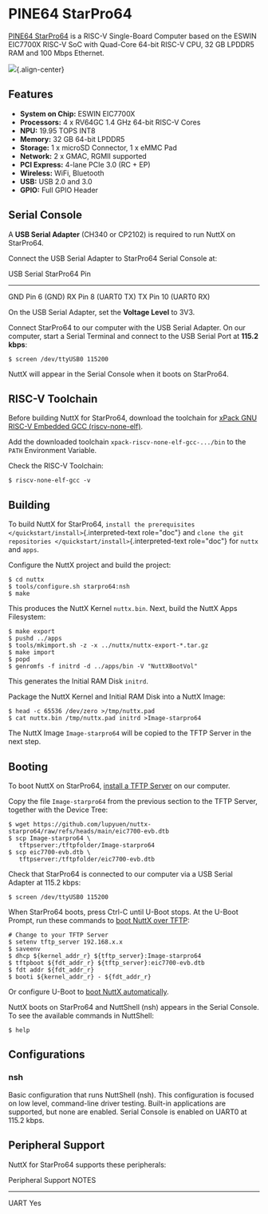 PINE64 StarPro64
================

[PINE64 StarPro64](https://lupyuen.github.io/articles/starpro64) is a
RISC-V Single-Board Computer based on the ESWIN EIC7700X RISC-V SoC with
Quad-Core 64-bit RISC-V CPU, 32 GB LPDDR5 RAM and 100 Mbps Ethernet.

![](starpro64.jpg){.align-center}

Features
--------

-   **System on Chip:** ESWIN EIC7700X
-   **Processors:** 4 x RV64GC 1.4 GHz 64-bit RISC-V Cores
-   **NPU:** 19.95 TOPS INT8
-   **Memory:** 32 GB 64-bit LPDDR5
-   **Storage:** 1 x microSD Connector, 1 x eMMC Pad
-   **Network:** 2 x GMAC, RGMII supported
-   **PCI Express:** 4-lane PCIe 3.0 (RC + EP)
-   **Wireless:** WiFi, Bluetooth
-   **USB:** USB 2.0 and 3.0
-   **GPIO:** Full GPIO Header

Serial Console
--------------

A **USB Serial Adapter** (CH340 or CP2102) is required to run NuttX on
StarPro64.

Connect the USB Serial Adapter to StarPro64 Serial Console at:

  USB Serial   StarPro64 Pin
  ------------ -------------------
  GND          Pin 6 (GND)
  RX           Pin 8 (UART0 TX)
  TX           Pin 10 (UART0 RX)

On the USB Serial Adapter, set the **Voltage Level** to 3V3.

Connect StarPro64 to our computer with the USB Serial Adapter. On our
computer, start a Serial Terminal and connect to the USB Serial Port at
**115.2 kbps**:

``` {.console}
$ screen /dev/ttyUSB0 115200
```

NuttX will appear in the Serial Console when it boots on StarPro64.

RISC-V Toolchain
----------------

Before building NuttX for StarPro64, download the toolchain for [xPack
GNU RISC-V Embedded GCC
(riscv-none-elf)](https://github.com/xpack-dev-tools/riscv-none-elf-gcc-xpack/releases).

Add the downloaded toolchain `xpack-riscv-none-elf-gcc-.../bin` to the
`PATH` Environment Variable.

Check the RISC-V Toolchain:

``` {.console}
$ riscv-none-elf-gcc -v
```

Building
--------

To build NuttX for StarPro64,
`install the prerequisites </quickstart/install>`{.interpreted-text
role="doc"} and
`clone the git repositories </quickstart/install>`{.interpreted-text
role="doc"} for `nuttx` and `apps`.

Configure the NuttX project and build the project:

``` {.console}
$ cd nuttx
$ tools/configure.sh starpro64:nsh
$ make
```

This produces the NuttX Kernel `nuttx.bin`. Next, build the NuttX Apps
Filesystem:

``` {.console}
$ make export
$ pushd ../apps
$ tools/mkimport.sh -z -x ../nuttx/nuttx-export-*.tar.gz
$ make import
$ popd
$ genromfs -f initrd -d ../apps/bin -V "NuttXBootVol"
```

This generates the Initial RAM Disk `initrd`.

Package the NuttX Kernel and Initial RAM Disk into a NuttX Image:

``` {.console}
$ head -c 65536 /dev/zero >/tmp/nuttx.pad
$ cat nuttx.bin /tmp/nuttx.pad initrd >Image-starpro64
```

The NuttX Image `Image-starpro64` will be copied to the TFTP Server in
the next step.

Booting
-------

To boot NuttX on StarPro64, [install a TFTP
Server](https://lupyuen.github.io/articles/starpro64#boot-nuttx-over-tftp)
on our computer.

Copy the file `Image-starpro64` from the previous section to the TFTP
Server, together with the Device Tree:

``` {.console}
$ wget https://github.com/lupyuen/nuttx-starpro64/raw/refs/heads/main/eic7700-evb.dtb
$ scp Image-starpro64 \
   tftpserver:/tftpfolder/Image-starpro64
$ scp eic7700-evb.dtb \
   tftpserver:/tftpfolder/eic7700-evb.dtb
```

Check that StarPro64 is connected to our computer via a USB Serial
Adapter at 115.2 kbps:

``` {.console}
$ screen /dev/ttyUSB0 115200
```

When StarPro64 boots, press Ctrl-C until U-Boot stops. At the U-Boot
Prompt, run these commands to [boot NuttX over
TFTP](https://lupyuen.github.io/articles/starpro64#boot-nuttx-over-tftp):

``` {.console}
# Change to your TFTP Server
$ setenv tftp_server 192.168.x.x
$ saveenv
$ dhcp ${kernel_addr_r} ${tftp_server}:Image-starpro64
$ tftpboot ${fdt_addr_r} ${tftp_server}:eic7700-evb.dtb
$ fdt addr ${fdt_addr_r}
$ booti ${kernel_addr_r} - ${fdt_addr_r}
```

Or configure U-Boot to [boot NuttX
automatically](https://lupyuen.github.io/articles/starpro64#boot-nuttx-over-tftp).

NuttX boots on StarPro64 and NuttShell (nsh) appears in the Serial
Console. To see the available commands in NuttShell:

``` {.console}
$ help
```

Configurations
--------------

### nsh

Basic configuration that runs NuttShell (nsh). This configuration is
focused on low level, command-line driver testing. Built-in applications
are supported, but none are enabled. Serial Console is enabled on UART0
at 115.2 kbps.

Peripheral Support
------------------

NuttX for StarPro64 supports these peripherals:

  Peripheral   Support   NOTES
  ------------ --------- -------
  UART         Yes       
